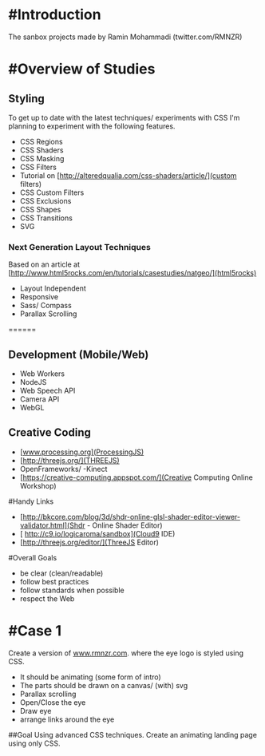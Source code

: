 #Introduction
=======
The sanbox projects made by Ramin Mohammadi (twitter.com/RMNZR)

#Overview of Studies
=======

 ## Styling
 To get up to date with the latest techniques/ experiments with CSS I'm planning to experiment with the following features.

 * CSS Regions
 * CSS Shaders
 * CSS Masking
 * CSS Filters
  * Tutorial on [http://alteredqualia.com/css-shaders/article/](custom filters)
 * CSS Custom Filters
 * CSS Exclusions
 * CSS Shapes
 * CSS Transitions
 * SVG


### Next Generation Layout Techniques
Based on an article at [http://www.html5rocks.com/en/tutorials/casestudies/natgeo/](html5rocks)
  - Layout Independent
  - Responsive
  - Sass/ Compass
  - Parallax Scrolling

======

 ## Development (Mobile/Web)
  - Web Workers
  - NodeJS
  - Web Speech API
  - Camera API
  - WebGL


 ## Creative Coding
  - [www.processing.org](ProcessingJS)
  - [http://threejs.org/](THREEJS)
  - OpenFrameworks/ -Kinect
  - [https://creative-computing.appspot.com/](Creative Computing Online Workshop)

#Handy Links
* [http://bkcore.com/blog/3d/shdr-online-glsl-shader-editor-viewer-validator.html](Shdr - Online Shader Editor)
* [ http://c9.io/logicaroma/sandbox](Cloud9 IDE)
* [http://threejs.org/editor/](ThreeJS Editor)

#Overall Goals
- be clear (clean/readable)
- follow best practices
- follow standards when possible
- respect the Web


#Case 1
=======
Create a version of www.rmnzr.com. where the eye logo is styled using CSS.
* It should be animating (some form of intro)
* The parts should be drawn on a canvas/ (with) svg
* Parallax scrolling
* Open/Close the eye
* Draw eye
* arrange links around the eye



##Goal
Using advanced CSS techniques. Create an animating landing page using only CSS.

